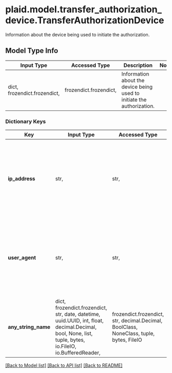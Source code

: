 # plaid.model.transfer_authorization_device.TransferAuthorizationDevice

Information about the device being used to initiate the authorization.

## Model Type Info
Input Type | Accessed Type | Description | Notes
------------ | ------------- | ------------- | -------------
dict, frozendict.frozendict,  | frozendict.frozendict,  | Information about the device being used to initiate the authorization. | 

### Dictionary Keys
Key | Input Type | Accessed Type | Description | Notes
------------ | ------------- | ------------- | ------------- | -------------
**ip_address** | str,  | str,  | The IP address of the device being used to initiate the authorization. Required when the end-user is present at authorization create time. | [optional] 
**user_agent** | str,  | str,  | The user agent of the device being used to initiate the authorization. Required when the end-user is present at authorization create time. | [optional] 
**any_string_name** | dict, frozendict.frozendict, str, date, datetime, uuid.UUID, int, float, decimal.Decimal, bool, None, list, tuple, bytes, io.FileIO, io.BufferedReader,  | frozendict.frozendict, str, decimal.Decimal, BoolClass, NoneClass, tuple, bytes, FileIO | any string name can be used but the value must be the correct type | [optional]

[[Back to Model list]](../../README.md#documentation-for-models) [[Back to API list]](../../README.md#documentation-for-api-endpoints) [[Back to README]](../../README.md)

